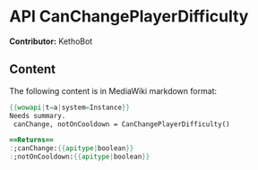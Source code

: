 # API CanChangePlayerDifficulty

**Contributor:** KethoBot

## Content

The following content is in MediaWiki markdown format:

```mediawiki
{{wowapi|t=a|system=Instance}}
Needs summary.
 canChange, notOnCooldown = CanChangePlayerDifficulty()

==Returns==
:;canChange:{{apitype|boolean}}
:;notOnCooldown:{{apitype|boolean}}
```